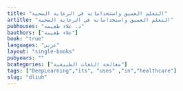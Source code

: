 ```yaml
---
title: "التعلم العميق واستخداماته في الرعاية الصحية"
artitle: "التعلم العميق واستخداماته في الرعاية الصحية"
pubhouses: "د. علاء طعيمة"
bauthors: ["علاء طعيمة"]
book: "true"
languages: "عربي"
layout: "single-books"
pubyears: ""
bcategories: ["معالجة اللغات الطبيعية"]
tags: ["DeepLearning","its", "uses" ,"in","healthcare"]
slug: "dliuh"
---
```


